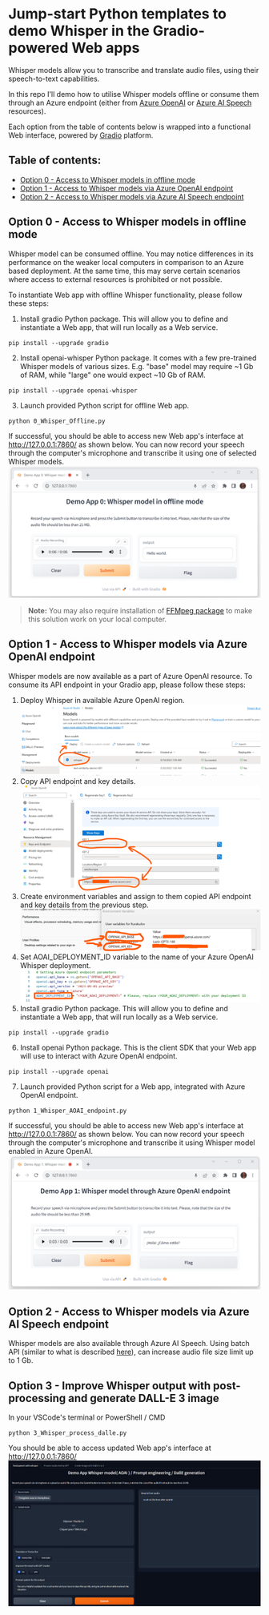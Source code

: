 # Jump-start Python templates to demo Whisper in the Gradio-powered Web apps
Whisper models allow you to transcribe and translate audio files, using their speech-to-text capabilities.

In this repo I'll demo how to utilise Whisper models offline or consume them through an Azure endpoint (either from [Azure OpenAI](https://learn.microsoft.com/en-us/azure/ai-services/openai/overview) or [Azure AI Speech](https://learn.microsoft.com/en-GB/azure/ai-services/speech-service/overview) resources).

Each option from the table of contents below is wrapped into a functional Web interface, powered by [Gradio](https://www.gradio.app/) platform.

## Table of contents:
- [Option 0 - Access to Whisper models in offline mode](https://github.com/LazaUK/AOAI-Whisper-Gradio/blob/main#option-0---access-to-whisper-models-in-offline-mode)
- [Option 1 - Access to Whisper models via Azure OpenAI endpoint](https://github.com/LazaUK/AOAI-Whisper-Gradio/tree/main#option-1---access-to-whisper-models-via-azure-openai-endpoint)
- [Option 2 - Access to Whisper models via Azure AI Speech endpoint](https://github.com/LazaUK/AOAI-Whisper-Gradio/blob/main#option-2---access-to-whisper-models-via-azure-ai-speech-endpoint)

## Option 0 - Access to Whisper models in offline mode
Whisper model can be consumed offline. You may notice differences in its performance on the weaker local computers in comparison to an Azure based deployment. At the same time, this may serve certain scenarios where access to external resources is prohibited or not possible.

To instantiate Web app with offline Whisper functionality, please follow these steps:
1. Install gradio Python package. This will allow you to define and instantiate a Web app, that will run locally as a Web service.
```
pip install --upgrade gradio
```
2. Install openai-whisper Python package. It comes with a few pre-trained Whisper models of various sizes. E.g. "base" model may require ~1 Gb of RAM, while "large" one would expect ~10 Gb of RAM.
```
pip install --upgrade openai-whisper
```
3. Launch provided Python script for offline Web app.
```
python 0_Whisper_Offline.py
```
If successful, you should be able to access new Web app's interface at http://127.0.0.1:7860/ as shown below. You can now record your speech through the computer's microphone and transcribe it using one of selected Whisper models.
![screenshot_0_offline](images/demo_app_0.png)
> **Note:** You may also require installation of [FFMpeg package](https://ffmpeg.org/) to make this solution work on your local computer.

## Option 1 - Access to Whisper models via Azure OpenAI endpoint
Whisper models are now available as a part of Azure OpenAI resource. To consume its API endpoint in your Gradio app, please follow these steps:
1. Deploy Whisper in available Azure OpenAI region.
![screenshot_1_deploy](images/demo_app_1_deploy.png)
2. Copy API endpoint and key details.
![screenshot_1_access](images/demo_app_1_access.png)
3. Create environment variables and assign to them copied API endpoint and key details from the previous step.
![screenshot_1_environ](images/demo_app_1_environ.png)
4. Set AOAI_DEPLOYMENT_ID variable to the name of your Azure OpenAI Whisper deployment.
![screenshot_1_variable](images/demo_app_1_variable.png)
5. Install gradio Python package. This will allow you to define and instantiate a Web app, that will run locally as a Web service.
```
pip install --upgrade gradio
```
6. Install openai Python package. This is the client SDK that your Web app will use to interact with Azure OpenAI endpoint.
```
pip install --upgrade openai
```
7. Launch provided Python script for a Web app, integrated with Azure OpenAI endpoint.
```
python 1_Whisper_AOAI_endpoint.py
```
If successful, you should be able to access new Web app's interface at http://127.0.0.1:7860/ as shown below. You can now record your speech through the computer's microphone and transcribe it using Whisper model enabled in Azure OpenAI.
![screenshot_1_AOAI](images/demo_app_1.png)

## Option 2 - Access to Whisper models via Azure AI Speech endpoint
Whisper models are also available through Azure AI Speech. Using batch API (similar to what is described [here](https://github.com/Azure-Samples/cognitive-services-speech-sdk/tree/master/samples/batch/python/python-client)), can increase audio file size limit up to 1 Gb.

## Option 3 - Improve Whisper output with post-processing and generate DALL-E 3 image
In your VSCode's terminal or PowerShell / CMD
```
python 3_Whisper_process_dalle.py
```
You should be able to access updated Web app's interface at http://127.0.0.1:7860/
![alt text](./images/demo_app_3.png)
